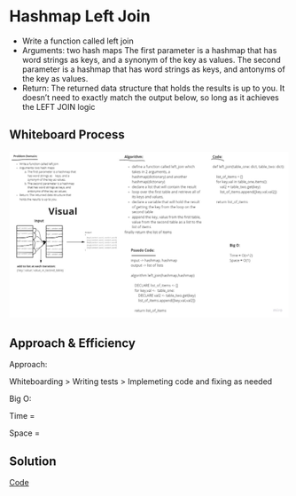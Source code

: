 # Hashmap Left Join

* Write a function called left join
* Arguments: two hash maps
    The first parameter is a hashmap that has word strings as keys, and a synonym of the key as values.
    The second parameter is a hashmap that has word strings as keys, and antonyms of the key as values.
* Return: The returned data structure that holds the results is up to you. It doesn’t need to exactly match the output below, so long as it achieves the LEFT JOIN logic

## Whiteboard Process

![whiteboard](hashmap_left_join.jpg)

## Approach & Efficiency

Approach:

Whiteboarding > Writing tests > Implemeting code and fixing as needed

Big O:

Time =

Space =

## Solution

[Code](hashmap_left_join.py)
